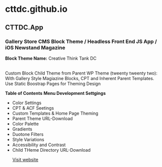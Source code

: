  <h1>cttdc.github.io</h1>
  <h2>CTTDC.App</h2>
    <h3>Gallery Store CMS Block Theme / Headless Front End JS App / iOS Newstand Magazine</h3>
       <article><strong>Block Theme Name:</strong> Creative Think Tank DC</article></br>
      <p>Custom Block Child Theme from Parent WP Theme (tweenty tweenty two): With Gallery Style Magiazine Blocks, CPT and Inherent Parent Templates. Use Static Boostrap Pages for Theming Design</br></p>
      <p><strong>Table of Contents</strong>
      <strong>Menu Development Settgings</strong>

- Color Settings</br>
- CPT & ACF Seetings</br>
- Custom Templates & Home Page Theming
- Parent Theme URL-Download
- Color Palette</br>
- Gradients</br>
- Duotone Filters</br>
- Style Variations</br>
- Accessibility and Contrast</br>
- Child THeme Directory URL-Download</p>
  [Visit website](https://cttdc.github.io/ "Block Theme Design")
